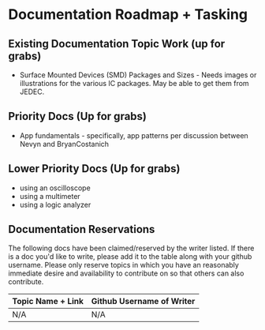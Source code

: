 # Documentation Roadmap + Tasking


## Existing Documentation Topic Work (up for grabs)

 * Surface Mounted Devices (SMD) Packages and Sizes - Needs images or illustrations for the various IC packages. May be able to get them from JEDEC.

## Priority Docs (Up for grabs)
 * App fundamentals - specifically, app patterns per discussion between Nevyn and BryanCostanich


## Lower Priority Docs (Up for grabs)
 * using an oscilloscope
 * using a multimeter
 * using a logic analyzer


## Documentation Reservations

The following docs have been claimed/reserved by the writer listed. If there is a doc you'd like to write, please add it to the table along with your github username. Please only reserve topics in which you have an reasonably immediate desire and availability to contribute on so that others can also contribute.

| Topic Name + Link | Github Username of Writer |
|-------------------|---------------------------|
| N/A | N/A |

